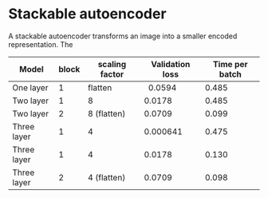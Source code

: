 
# Stackable autoencoder

A stackable autoencoder transforms an image into a smaller encoded
representation. The 


| Model       | block | scaling factor | Validation loss | Time per batch |
| -----       | ----- | -------------- | --------------- | -------------- |
| One layer   | 1     | flatten        |  0.0594         | 0.485          |
| Two layer   | 1     | 8              |  0.0178         | 0.485          |
| Two layer   | 2     | 8 (flatten)    |  0.0709         | 0.099          |
| Three layer | 1     | 4              |  0.000641       | 0.475          |
| Three layer | 1     | 4              |  0.0178         | 0.130          |
| Three layer | 2     | 4 (flatten)    |  0.0709         | 0.098          |
